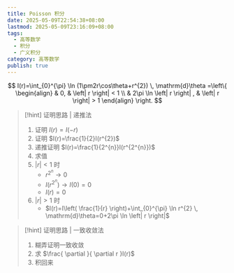 ```yaml
---
title: Poisson 积分
date: 2025-05-09T22:54:38+08:00
lastmod: 2025-05-09T23:16:09+08:00
tags:
  - 高等数学
  - 积分
  - 广义积分
category: 高等数学
publish: true
---
```


$$
I(r)=\int_{0}^{\pi} \ln (1\pm2r\cos\theta+r^{2}) \, \mathrm{d}\theta =\left\{ \begin{align}
 & 0, & \left| r \right| < 1 \\
 & 2\pi \ln \left| r \right| , & \left| r \right| > 1
\end{align} \right. 
$$

>[!hint] 证明思路 | 递推法
>
>1. 证明 $I(r)=I(-r)$
>2. 证明 $I(r)=\frac{1}{2}I(r^{2})$
>3. 递推证明 $I(r)=\frac{1}{2^{n}}I(r^{2^{n}})$
>4. 求值
>	1. $\left| r \right|<1$ 时 
>		- $r^{2^{n}}\to 0$
>		- $I(r^{2^{n}})\to I(0)=0$
>		- $I(r)=0$
>	2. $\left| r \right| >1$ 时
>		- $I(r)=I\left( \frac{1}{r} \right)+\int_{0}^{\pi} \ln r^{2} \, \mathrm{d}\theta=0+2\pi \ln \left| r \right|$

>[!hint] 证明思路 | 一致收敛法
>1. 糊弄证明一致收敛
>2. 求 $\frac{ \partial }{ \partial r }I(r)$
>3. 积回来



